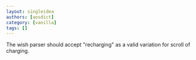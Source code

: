 ```yaml
---
layout: singleidea
authors: [aosdict]
category: [vanilla]
tags: []
---
```

The wish parser should accept "recharging" as a valid variation for scroll of charging.

